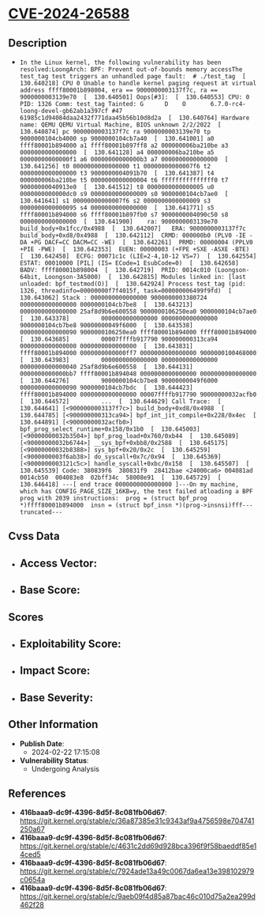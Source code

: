 
# [CVE-2024-26588](https://cve.mitre.org/cgi-bin/cvename.cgi?name=CVE-2024-26588)

## Description

- `In the Linux kernel, the following vulnerability has been resolved:LoongArch: BPF: Prevent out-of-bounds memory accessThe test_tag test triggers an unhandled page fault:  # ./test_tag  [  130.640218] CPU 0 Unable to handle kernel paging request at virtual address ffff80001b898004, era == 9000000003137f7c, ra == 9000000003139e70  [  130.640501] Oops[#3]:  [  130.640553] CPU: 0 PID: 1326 Comm: test_tag Tainted: G      D    O       6.7.0-rc4-loong-devel-gb62ab1a397cf #47 61985c1d94084daa2432f771daa45b56b10d8d2a  [  130.640764] Hardware name: QEMU QEMU Virtual Machine, BIOS unknown 2/2/2022  [  130.640874] pc 9000000003137f7c ra 9000000003139e70 tp 9000000104cb4000 sp 9000000104cb7a40  [  130.641001] a0 ffff80001b894000 a1 ffff80001b897ff8 a2 000000006ba210be a3 0000000000000000  [  130.641128] a4 000000006ba210be a5 00000000000000f1 a6 00000000000000b3 a7 0000000000000000  [  130.641256] t0 0000000000000000 t1 00000000000007f6 t2 0000000000000000 t3 9000000004091b70  [  130.641387] t4 000000006ba210be t5 0000000000000004 t6 fffffffffffffff0 t7 90000000040913e0  [  130.641512] t8 0000000000000005 u0 0000000000000dc0 s9 0000000000000009 s0 9000000104cb7ae0  [  130.641641] s1 00000000000007f6 s2 0000000000000009 s3 0000000000000095 s4 0000000000000000  [  130.641771] s5 ffff80001b894000 s6 ffff80001b897fb0 s7 9000000004090c50 s8 0000000000000000  [  130.641900]    ra: 9000000003139e70 build_body+0x1fcc/0x4988  [  130.642007]   ERA: 9000000003137f7c build_body+0xd8/0x4988  [  130.642112]  CRMD: 000000b0 (PLV0 -IE -DA +PG DACF=CC DACM=CC -WE)  [  130.642261]  PRMD: 00000004 (PPLV0 +PIE -PWE)  [  130.642353]  EUEN: 00000003 (+FPE +SXE -ASXE -BTE)  [  130.642458]  ECFG: 00071c1c (LIE=2-4,10-12 VS=7)  [  130.642554] ESTAT: 00010000 [PIL] (IS= ECode=1 EsubCode=0)  [  130.642658]  BADV: ffff80001b898004  [  130.642719]  PRID: 0014c010 (Loongson-64bit, Loongson-3A5000)  [  130.642815] Modules linked in: [last unloaded: bpf_testmod(O)]  [  130.642924] Process test_tag (pid: 1326, threadinfo=00000000f7f4015f, task=000000006499f9fd)  [  130.643062] Stack : 0000000000000000 9000000003380724 0000000000000000 0000000104cb7be8  [  130.643213]         0000000000000000 25af8d9b6e600558 9000000106250ea0 9000000104cb7ae0  [  130.643378]         0000000000000000 0000000000000000 9000000104cb7be8 90000000049f6000  [  130.643538]         0000000000000090 9000000106250ea0 ffff80001b894000 ffff80001b894000  [  130.643685]         00007ffffb917790 900000000313ca94 0000000000000000 0000000000000000  [  130.643831]         ffff80001b894000 0000000000000ff7 0000000000000000 9000000100468000  [  130.643983]         0000000000000000 0000000000000000 0000000000000040 25af8d9b6e600558  [  130.644131]         0000000000000bb7 ffff80001b894048 0000000000000000 0000000000000000  [  130.644276]         9000000104cb7be8 90000000049f6000 0000000000000090 9000000104cb7bdc  [  130.644423]         ffff80001b894000 0000000000000000 00007ffffb917790 90000000032acfb0  [  130.644572]         ...  [  130.644629] Call Trace:  [  130.644641] [<9000000003137f7c>] build_body+0xd8/0x4988  [  130.644785] [<900000000313ca94>] bpf_int_jit_compile+0x228/0x4ec  [  130.644891] [<90000000032acfb0>] bpf_prog_select_runtime+0x158/0x1b0  [  130.645003] [<90000000032b3504>] bpf_prog_load+0x760/0xb44  [  130.645089] [<90000000032b6744>] __sys_bpf+0xbb8/0x2588  [  130.645175] [<90000000032b8388>] sys_bpf+0x20/0x2c  [  130.645259] [<9000000003f6ab38>] do_syscall+0x7c/0x94  [  130.645369] [<9000000003121c5c>] handle_syscall+0xbc/0x158  [  130.645507]  [  130.645539] Code: 380839f6  380831f9  28412bae <24000ca6> 004081ad  0014cb50  004083e8  02bff34c  58008e91  [  130.645729]  [  130.646418] ---[ end trace 0000000000000000 ]---On my machine, which has CONFIG_PAGE_SIZE_16KB=y, the test failed atloading a BPF prog with 2039 instructions:  prog = (struct bpf_prog *)ffff80001b894000  insn = (struct bpf_insn *)(prog->insnsi)fff---truncated---`

## Cvss Data

- **Access Vector**:
  - 
- **Base Score**:
  - 

## Scores

- **Exploitability Score**:
  - 
- **Impact Score**:
  - 
- **Base Severity**:
  - 

## Other Information

- **Publish Date**:
  - 2024-02-22 17:15:08
- **Vulnerability Status**:
  - Undergoing Analysis

## References

- **416baaa9-dc9f-4396-8d5f-8c081fb06d67**: https://git.kernel.org/stable/c/36a87385e31c9343af9a4756598e704741250a67
- **416baaa9-dc9f-4396-8d5f-8c081fb06d67**: https://git.kernel.org/stable/c/4631c2dd69d928bca396f9f58baeddf85e14ced5
- **416baaa9-dc9f-4396-8d5f-8c081fb06d67**: https://git.kernel.org/stable/c/7924ade13a49c0067da6ea13e398102979c0654a
- **416baaa9-dc9f-4396-8d5f-8c081fb06d67**: https://git.kernel.org/stable/c/9aeb09f4d85a87bac46c010d75a2ea299d462f28
